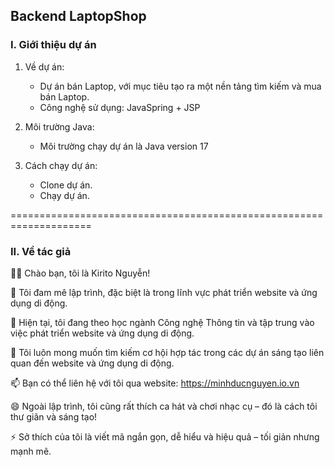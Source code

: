 ## Backend LaptopShop

### I. Giới thiệu dự án
1. Về dự án:
    - Dự án bán Laptop, với mục tiêu tạo ra một nền tảng tìm kiếm và mua bán Laptop.
    - Công nghệ sử dụng: JavaSpring + JSP

2. Môi trường Java:
    - Môi trường chạy dự án là Java version 17

3. Cách chạy dự án:
    - Clone dự án.
    - Chạy dự án.

====================================================================

### II. Về tác giả
👋👋 Chào bạn, tôi là Kirito Nguyễn!

👀 Tôi đam mê lập trình, đặc biệt là trong lĩnh vực phát triển website và ứng dụng di động.

🌱 Hiện tại, tôi đang theo học ngành Công nghệ Thông tin và tập trung vào việc phát triển website và ứng dụng di động.

💞️ Tôi luôn mong muốn tìm kiếm cơ hội hợp tác trong các dự án sáng tạo liên quan đến website và ứng dụng di động.

📫 Bạn có thể liên hệ với tôi qua website: https://minhducnguyen.io.vn

😄 Ngoài lập trình, tôi cũng rất thích ca hát và chơi nhạc cụ – đó là cách tôi thư giãn và sáng tạo!

⚡ Sở thích của tôi là viết mã ngắn gọn, dễ hiểu và hiệu quả – tối giản nhưng mạnh mẽ.